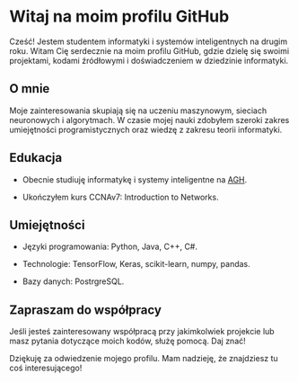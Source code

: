 # Witaj na moim profilu GitHub

Cześć! Jestem studentem informatyki i systemów inteligentnych na drugim roku. Witam Cię serdecznie na moim profilu GitHub, gdzie dzielę się swoimi projektami, kodami źródłowymi i doświadczeniem w dziedzinie informatyki.

## O mnie

Moje zainteresowania skupiają się na uczeniu maszynowym, sieciach neuronowych i algorytmach. W czasie mojej nauki zdobyłem szeroki zakres umiejętności programistycznych oraz wiedzę z zakresu teorii informatyki.

## Edukacja

- Obecnie studiuję informatykę i systemy inteligentne na [AGH](https://www.agh.edu.pl).

- Ukończyłem kurs CCNAv7: Introduction to Networks.

## Umiejętności

- Języki programowania: Python, Java, C++, C#.

- Technologie: TensorFlow, Keras, scikit-learn, numpy, pandas.

- Bazy danych: PostrgreSQL.

<!---
## Projekty

### [Nazwa Projektu 1](link_do_projektu_1)

Krótki opis projektu 1, na którym pracowałem. Możesz tutaj umieścić kilka zdań opisujących cel projektu, wykorzystane technologie i uzyskane rezultaty.

### [Nazwa Projektu 2](link_do_projektu_2)

Krótki opis projektu 2, na którym pracowałem. Podobnie jak w poprzednim przypadku, opisz cel projektu, użyte technologie i ewentualne rezultaty.

## Kontakt

Jeśli chcesz się ze mną skontaktować, możesz to zrobić poprzez e-mail: [Twój Adres E-mail](mailto:twoj@email.com).
-->
## Zapraszam do współpracy

Jeśli jesteś zainteresowany współpracą przy jakimkolwiek projekcie lub masz pytania dotyczące moich kodów, służę pomocą. Daj znać!

Dziękuję za odwiedzenie mojego profilu. Mam nadzieję, że znajdziesz tu coś interesującego!
